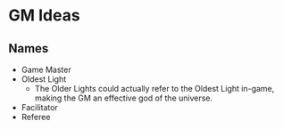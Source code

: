 # GM Ideas

## Names

- Game Master
- Oldest Light
    - The Older Lights could actually refer to the Oldest Light in-game, making the GM an effective god of the universe.
- Facilitator
- Referee
